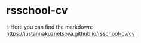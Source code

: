 # rsschool-cv

✨Here you can find the markdown: https://justannakuznetsova.github.io/rsschool-cv/cv

